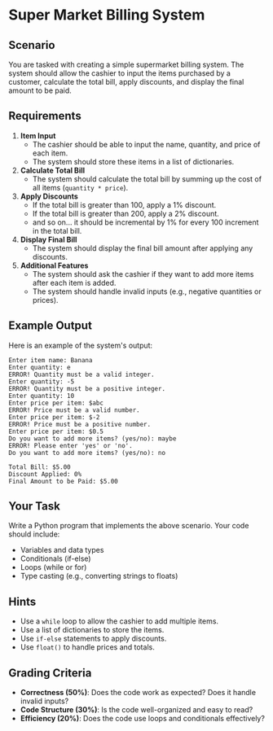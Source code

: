 # Super Market Billing System

## Scenario

You are tasked with creating a simple supermarket billing system. The system should allow the cashier to input the items purchased by a customer, calculate the total bill, apply discounts, and display the final amount to be paid.

## Requirements

1. **Item Input**
    - The cashier should be able to input the name, quantity, and price of each item.
    - The system should store these items in a list of dictionaries.
2. **Calculate Total Bill**
    - The system should calculate the total bill by summing up the cost of all items (`quantity * price`).
3. **Apply Discounts**
    - If the total bill is greater than 100, apply a 1% discount.
    - If the total bill is greater than 200, apply a 2% discount.
    - and so on... it should be incremental by 1% for every 100 increment in the total bill.
4. **Display Final Bill**
    - The system should display the final bill amount after applying any discounts.
5. **Additional Features**
    - The system should ask the cashier if they want to add more items after each item is added.
    - The system should handle invalid inputs (e.g., negative quantities or prices).

## Example Output

Here is an example of the system's output:

```
Enter item name: Banana
Enter quantity: e
ERROR! Quantity must be a valid integer.
Enter quantity: -5
ERROR! Quantity must be a positive integer.
Enter quantity: 10
Enter price per item: $abc
ERROR! Price must be a valid number.
Enter price per item: $-2
ERROR! Price must be a positive number.
Enter price per item: $0.5
Do you want to add more items? (yes/no): maybe
ERROR! Please enter 'yes' or 'no'.
Do you want to add more items? (yes/no): no

Total Bill: $5.00
Discount Applied: 0%
Final Amount to be Paid: $5.00
```

## Your Task

Write a Python program that implements the above scenario. Your code should include:

- Variables and data types
- Conditionals (if-else)
- Loops (while or for)
- Type casting (e.g., converting strings to floats)

## Hints

- Use a `while` loop to allow the cashier to add multiple items.
- Use a list of dictionaries to store the items.
- Use `if-else` statements to apply discounts.
- Use `float()` to handle prices and totals.

## Grading Criteria

- **Correctness (50%)**: Does the code work as expected? Does it handle invalid inputs?
- **Code Structure (30%)**: Is the code well-organized and easy to read?
- **Efficiency (20%)**: Does the code use loops and conditionals effectively?